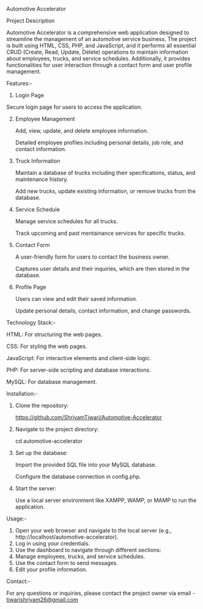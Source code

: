 Automotive Accelerator



Project Description

Automotive Accelerator is a comprehensive web application designed to streamline the management of an automotive service business. The project is built using HTML, CSS, PHP, and JavaScript, and it performs all essential CRUD (Create, Read, Update, Delete) operations to maintain information about employees, trucks, and service schedules. Additionally, it provides functionalities for user interaction through a contact form and user profile management.



Features:-

1. Login Page

Secure login page for users to access the application.

2. Employee Management

    Add, view, update, and delete employee information.

    Detailed employee profiles including personal details, job role, and contact information.

3. Truck Information

    Maintain a database of trucks including their specifications, status, and maintenance history.
   
    Add new trucks, update existing information, or remove trucks from the database.
4. Service Schedule

    Manage service schedules for all trucks.
   
    Track upcoming and past mentainance services for specific trucks.
   
6. Contact Form

    A user-friendly form for users to contact the business owner.
   
    Captures user details and their inquiries, which are then stored in the database.

7. Profile Page

    Users can view and edit their saved information.

    Update personal details, contact information, and change passwords.
    


Technology Stack:-


HTML: For structuring the web pages.

CSS: For styling the web pages.

JavaScript: For interactive elements and client-side logic.

PHP: For server-side scripting and database interactions.

MySQL: For database management.



Installation:-


1. Clone the repository:

    https://github.com/ShriyamTiwari/Automotive-Accelerator

2. Navigate to the project directory:

    cd automotive-accelerator

3. Set up the database:

    Import the provided SQL file into your MySQL database.

    Configure the database connection in config.php.
   
4. Start the server:

    Use a local server environment like XAMPP, WAMP, or MAMP to run the application.


   
Usage:-

1. Open your web browser and navigate to the local server (e.g., http://localhost/automotive-accelerator).
2. Log in using your credentials.
3. Use the dashboard to navigate through different sections:
4. Manage employees, trucks, and service schedules.
5. Use the contact form to send messages.
6. Edit your profile information.
 
Contact:-

For any questions or inquiries, please contact the project owner via email - tiwarishriyam26@gmail.com
